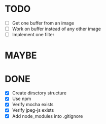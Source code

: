 # TODO
- [ ] Get one buffer from an image
- [ ] Work on buffer instead of any other image
- [ ] Implement one filter 

# MAYBE

# DONE
- [x] Create dirsctory structure
- [x] Use npm
- [x] Verify mocha exists
- [x] Verify jpeg-js exists
- [x] Add node_modules into .gitignore
